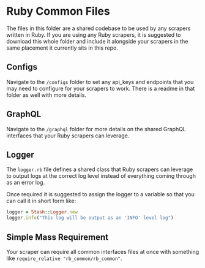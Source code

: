 # Ruby Common Files

The files in this folder are a shared codebase to be used by any scrapers written in Ruby. If you are using any Ruby scrapers, it is suggested to download this whole folder and include it alongside your scrapers in the same placement it currently sits in this repo.

## Configs

Navigate to the `/configs` folder to set any api_keys and endpoints that you may need to configure for your scrapers to work. There is a readme in that folder as well with more details.

## GraphQL

Navigate to the `/graphql` folder for more details on the shared GraphQL interfaces that your Ruby scrapers can leverage.

## Logger

The `logger.rb` file defines a shared class that Ruby scrapers can leverage to output logs at the correct log level instead of everything coming through as an error log.

Once required it is suggested to assign the logger to a variable so that you can call it in short form like:

```Ruby
logger = Stash::Logger.new
logger.info("This log will be output as an 'INFO' level log")
```

## Simple Mass Requirement

Your scraper can require all common interfaces files at once with something like `require_relative "rb_common/rb_common"`.
